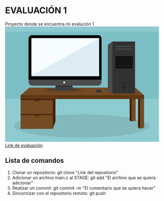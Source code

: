 # EVALUACIÓN 1
Proyecto donde se encuentra mi evalución 1
![Imagen para la evaluación](https://github.com/jfUPB/sc-2022-20-eval1-Cramher/blob/master/Imagen/compescritorio-01_xl.png)
[Link de evaluación](https://github.com/jfUPB/sc-2022-20-eval1-Cramher)
## Lista de comandos
1. Clonar un repositorio: git clone "Link del repositorio"
2. Adicionar un archivo main.c al STAGE: git add "El archivo que se quiera adicionar"
3. Realizar un commit: git commit -m "El comentario que se quiera hacer"
4. Sincornizar con el repositorio remoto: git push  
